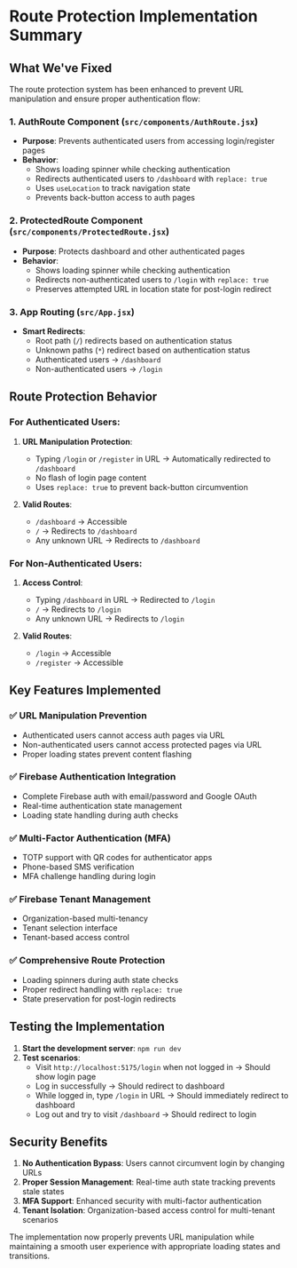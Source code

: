 # Route Protection Implementation Summary

## What We've Fixed

The route protection system has been enhanced to prevent URL manipulation and ensure proper authentication flow:

### 1. **AuthRoute Component** (`src/components/AuthRoute.jsx`)

- **Purpose**: Prevents authenticated users from accessing login/register pages
- **Behavior**:
  - Shows loading spinner while checking authentication
  - Redirects authenticated users to `/dashboard` with `replace: true`
  - Uses `useLocation` to track navigation state
  - Prevents back-button access to auth pages

### 2. **ProtectedRoute Component** (`src/components/ProtectedRoute.jsx`)

- **Purpose**: Protects dashboard and other authenticated pages
- **Behavior**:
  - Shows loading spinner while checking authentication
  - Redirects non-authenticated users to `/login` with `replace: true`
  - Preserves attempted URL in location state for post-login redirect

### 3. **App Routing** (`src/App.jsx`)

- **Smart Redirects**:
  - Root path (`/`) redirects based on authentication status
  - Unknown paths (`*`) redirect based on authentication status
  - Authenticated users → `/dashboard`
  - Non-authenticated users → `/login`

## Route Protection Behavior

### For Authenticated Users:

1. **URL Manipulation Protection**:

   - Typing `/login` or `/register` in URL → Automatically redirected to `/dashboard`
   - No flash of login page content
   - Uses `replace: true` to prevent back-button circumvention

2. **Valid Routes**:
   - `/dashboard` → Accessible
   - `/` → Redirects to `/dashboard`
   - Any unknown URL → Redirects to `/dashboard`

### For Non-Authenticated Users:

1. **Access Control**:

   - Typing `/dashboard` in URL → Redirected to `/login`
   - `/` → Redirects to `/login`
   - Any unknown URL → Redirects to `/login`

2. **Valid Routes**:
   - `/login` → Accessible
   - `/register` → Accessible

## Key Features Implemented

### ✅ **URL Manipulation Prevention**

- Authenticated users cannot access auth pages via URL
- Non-authenticated users cannot access protected pages via URL
- Proper loading states prevent content flashing

### ✅ **Firebase Authentication Integration**

- Complete Firebase auth with email/password and Google OAuth
- Real-time authentication state management
- Loading state handling during auth checks

### ✅ **Multi-Factor Authentication (MFA)**

- TOTP support with QR codes for authenticator apps
- Phone-based SMS verification
- MFA challenge handling during login

### ✅ **Firebase Tenant Management**

- Organization-based multi-tenancy
- Tenant selection interface
- Tenant-based access control

### ✅ **Comprehensive Route Protection**

- Loading spinners during auth state checks
- Proper redirect handling with `replace: true`
- State preservation for post-login redirects

## Testing the Implementation

1. **Start the development server**: `npm run dev`
2. **Test scenarios**:
   - Visit `http://localhost:5175/login` when not logged in → Should show login page
   - Log in successfully → Should redirect to dashboard
   - While logged in, type `/login` in URL → Should immediately redirect to dashboard
   - Log out and try to visit `/dashboard` → Should redirect to login

## Security Benefits

1. **No Authentication Bypass**: Users cannot circumvent login by changing URLs
2. **Proper Session Management**: Real-time auth state tracking prevents stale states
3. **MFA Support**: Enhanced security with multi-factor authentication
4. **Tenant Isolation**: Organization-based access control for multi-tenant scenarios

The implementation now properly prevents URL manipulation while maintaining a smooth user experience with appropriate loading states and transitions.
